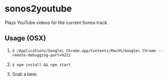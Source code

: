 # sonos2youtube

Plays YouTube videos for the current Sonos track.

## Usage (OSX)

1. `$ /Applications/Google\ Chrome.app/Contents/MacOS/Google\ Chrome --remote-debugging-port=9222`

2. `$ npm install && npm start`

3. Grab a beer.
